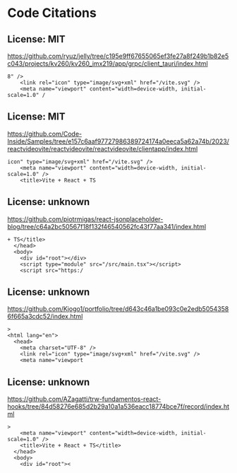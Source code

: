 # Code Citations

## License: MIT
https://github.com/ryuz/jelly/tree/c195e9ff67655065ef3fe27a8f249b1b82e5c043/projects/kv260/kv260_imx219/app/grpc/client_tauri/index.html

```
8" />
    <link rel="icon" type="image/svg+xml" href="/vite.svg" />
    <meta name="viewport" content="width=device-width, initial-scale=1.0" /
```


## License: MIT
https://github.com/Code-Inside/Samples/tree/e157c6aaf97727986389724174a0eeca5a62a74b/2023/reactvideovite/reactvideovite/reactvideovite/clientapp/index.html

```
icon" type="image/svg+xml" href="/vite.svg" />
    <meta name="viewport" content="width=device-width, initial-scale=1.0" />
    <title>Vite + React + TS
```


## License: unknown
https://github.com/piotrmigas/react-jsonplaceholder-blog/tree/c64a2bc50567f18f132f46540562fc43f77aa341/index.html

```
+ TS</title>
  </head>
  <body>
    <div id="root"></div>
    <script type="module" src="/src/main.tsx"></script>
    <script src="https:/
```


## License: unknown
https://github.com/Kjogo1/portfolio/tree/d643c46a1be093c0e2edb50543586f665a3cdc52/index.html

```
>
<html lang="en">
  <head>
    <meta charset="UTF-8" />
    <link rel="icon" type="image/svg+xml" href="/vite.svg" />
    <meta name="viewport
```


## License: unknown
https://github.com/AZagatti/trw-fundamentos-react-hooks/tree/84d58276e685d2b29a10a1a536eacc18774bce7f/record/index.html

```
>
    <meta name="viewport" content="width=device-width, initial-scale=1.0" />
    <title>Vite + React + TS</title>
  </head>
  <body>
    <div id="root"><
```

